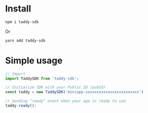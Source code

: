 Install
=======
```sh
npm i taddy-sdk
```
Or
```sh
yarn add taddy-sdk
```
Simple usage
============
```ts
// Import
import TaddySDK from 'taddy-sdk';

// Initialize SDK with your Public ID (pubId)
const taddy = new TaddySDK('miniapp-xxxxxxxxxxxxxxxxxxxxxxxx')

// Sending "ready" event when your app is ready to use
taddy.ready();
```